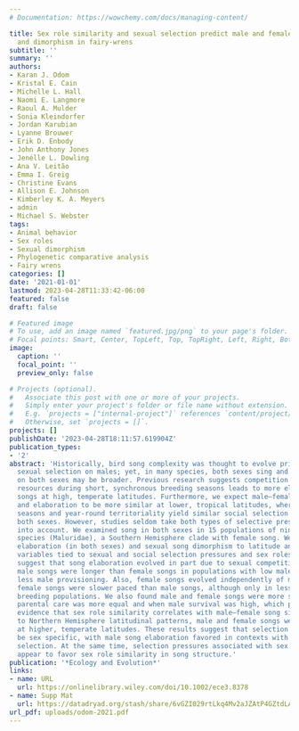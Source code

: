 ```yaml
---
# Documentation: https://wowchemy.com/docs/managing-content/

title: Sex role similarity and sexual selection predict male and female song elaboration
  and dimorphism in fairy-wrens
subtitle: ''
summary: ''
authors:
- Karan J. Odom
- Kristal E. Cain
- Michelle L. Hall
- Naomi E. Langmore
- Raoul A. Mulder
- Sonia Kleindorfer
- Jordan Karubian
- Lyanne Brouwer
- Erik D. Enbody
- John Anthony Jones
- Jenélle L. Dowling
- Ana V. Leitão
- Emma I. Greig
- Christine Evans
- Allison E. Johnson
- Kimberley K. A. Meyers
- admin
- Michael S. Webster
tags:
- Animal behavior
- Sex roles
- Sexual dimorphism
- Phylogenetic comparative analysis
- Fairy wrens
categories: []
date: '2021-01-01'
lastmod: 2023-04-28T11:33:42-06:00
featured: false
draft: false

# Featured image
# To use, add an image named `featured.jpg/png` to your page's folder.
# Focal points: Smart, Center, TopLeft, Top, TopRight, Left, Right, BottomLeft, Bottom, BottomRight.
image:
  caption: ''
  focal_point: ''
  preview_only: false

# Projects (optional).
#   Associate this post with one or more of your projects.
#   Simply enter your project's folder or file name without extension.
#   E.g. `projects = ["internal-project"]` references `content/project/deep-learning/index.md`.
#   Otherwise, set `projects = []`.
projects: []
publishDate: '2023-04-28T18:11:57.619904Z'
publication_types:
- '2'
abstract: 'Historically, bird song complexity was thought to evolve primarily through
  sexual selection on males; yet, in many species, both sexes sing and selection pressure
  on both sexes may be broader. Previous research suggests competition for mates and
  resources during short, synchronous breeding seasons leads to more elaborate male
  songs at high, temperate latitudes. Furthermore, we expect male–female song structure
  and elaboration to be more similar at lower, tropical latitudes, where longer breeding
  seasons and year-round territoriality yield similar social selection pressures in
  both sexes. However, studies seldom take both types of selective pressures and sexes
  into account. We examined song in both sexes in 15 populations of nine-fairy-wren
  species (Maluridae), a Southern Hemisphere clade with female song. We compared song
  elaboration (in both sexes) and sexual song dimorphism to latitude and life-history
  variables tied to sexual and social selection pressures and sex roles. Our results
  suggest that song elaboration evolved in part due to sexual competition in males:
  male songs were longer than female songs in populations with low male survival and
  less male provisioning. Also, female songs evolved independently of male songs:
  female songs were slower paced than male songs, although only in less synchronously
  breeding populations. We also found male and female songs were more similar when
  parental care was more equal and when male survival was high, which provides strong
  evidence that sex role similarity correlates with male–female song similarity. Contrary
  to Northern Hemisphere latitudinal patterns, male and female songs were more similar
  at higher, temperate latitudes. These results suggest that selection on song can
  be sex specific, with male song elaboration favored in contexts with stronger sexual
  selection. At the same time, selection pressures associated with sex role similarity
  appear to favor sex role similarity in song structure.'
publication: '*Ecology and Evolution*'
links:
- name: URL
  url: https://onlinelibrary.wiley.com/doi/10.1002/ece3.8378
- name: Supp Mat
  url: https://datadryad.org/stash/share/6vGZI029rtLkq4Mv2aJZAtP4GZtdLAvcJSZi-OkLqUs
url_pdf: uploads/odom-2021.pdf
---
```

